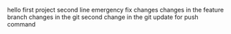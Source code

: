 hello first project
second line
emergency fix changes
changes in the feature branch
changes in the git
second change in the git
update for push command
